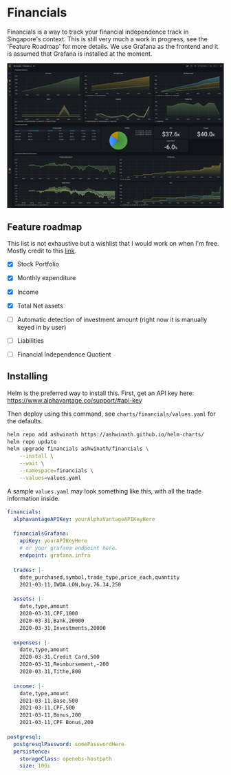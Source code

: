 # Financials

Financials is a way to track your financial independence track in Singapore's context. This is still very much a work in progress, see the 'Feature Roadmap' for more details. We use Grafana as the frontend and it is assumed that Grafana is installed at the moment.

![](./img/sample-screenshot.png)

## Feature roadmap

This list is not exhaustive but a wishlist that I would work on when I'm free. Mostly credit to this [link](https://www.reddit.com/r/singaporefi/comments/p9p668/the_vital_ratios_to_track_on_your_journey_to/).

- [x] Stock Portfolio
- [x] Monthly expenditure
- [x] Income
- [x] Total Net assets
- [ ] Automatic detection of investment amount (right now it is manually keyed in by user)
- [ ] Liabilities
- [ ] Financial Independence Quotient


## Installing

Helm is the preferred way to install this. First, get an API key here: https://www.alphavantage.co/support/#api-key

Then deploy using this command, see `charts/financials/values.yaml` for the defaults.

```bash
helm repo add ashwinath https://ashwinath.github.io/helm-charts/
helm repo update
helm upgrade financials ashwinath/financials \
    --install \
    --wait \
    --namespace=financials \
    --values=values.yaml
```

A sample `values.yaml` may look something like this, with all the trade information inside.

```yaml
financials:
  alphavantageAPIKey: yourAlphaVantageAPIKeyHere

  financialsGrafana:
    apiKey: yourAPIKeyHere
    # or your grafana endpoint here.
    endpoint: grafana.infra

  trades: |-
    date_purchased,symbol,trade_type,price_each,quantity
    2021-03-11,IWDA.LON,buy,76.34,250

  assets: |-
    date,type,amount
    2020-03-31,CPF,1000
    2020-03-31,Bank,20000
    2020-03-31,Investments,20000

  expenses: |-
    date,type,amount
    2020-03-31,Credit Card,500
    2020-03-31,Reimbursement,-200
    2020-03-31,Tithe,800

  income: |-
    date,type,amount
    2021-03-11,Base,500
    2021-03-11,CPF,500
    2021-03-11,Bonus,200
    2021-03-11,CPF Bonus,200

postgresql:
  postgresqlPassword: somePasswordHere
  persistence:
    storageClass: openebs-hostpath
    size: 10Gi
```
